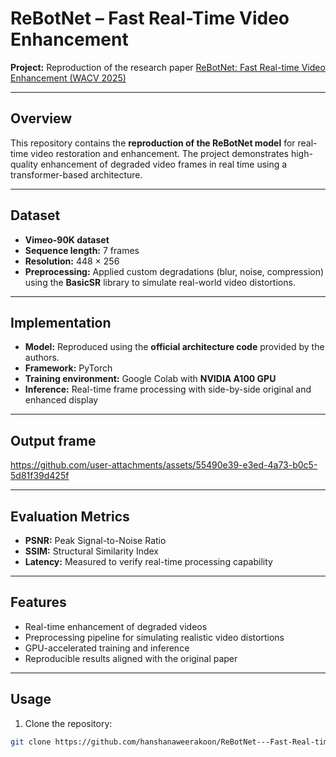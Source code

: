 # ReBotNet – Fast Real-Time Video Enhancement

**Project:** Reproduction of the research paper [ReBotNet: Fast Real-time Video Enhancement (WACV 2025)](https://openaccess.thecvf.com/content/WACV2025/papers/Valanarasu_ReBotNet_Fast_Real-Time_Video_Enhancement_WACV_2025_paper.pdf)  

---

## Overview
This repository contains the **reproduction of the ReBotNet model** for real-time video restoration and enhancement. The project demonstrates high-quality enhancement of degraded video frames in real time using a transformer-based architecture.

---

## Dataset
- **Vimeo-90K dataset**  
- **Sequence length:** 7 frames  
- **Resolution:** 448 × 256  
- **Preprocessing:** Applied custom degradations (blur, noise, compression) using the **BasicSR** library to simulate real-world video distortions.

---

## Implementation
- **Model:** Reproduced using the **official architecture code** provided by the authors.  
- **Framework:** PyTorch  
- **Training environment:** Google Colab with **NVIDIA A100 GPU**  
- **Inference:** Real-time frame processing with side-by-side original and enhanced display

---
## Output frame



https://github.com/user-attachments/assets/55490e39-e3ed-4a73-b0c5-5d81f39d425f




---

## Evaluation Metrics
- **PSNR:** Peak Signal-to-Noise Ratio  
- **SSIM:** Structural Similarity Index  
- **Latency:** Measured to verify real-time processing capability

---

## Features
- Real-time enhancement of degraded videos  
- Preprocessing pipeline for simulating realistic video distortions  
- GPU-accelerated training and inference  
- Reproducible results aligned with the original paper

---

## Usage
1. Clone the repository:
```bash
git clone https://github.com/hanshanaweerakoon/ReBotNet---Fast-Real-time-Video-Enhancement.git



